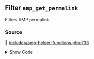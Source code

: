 ## Filter `amp_get_permalink`


Filters AMP permalink.

### Source

:link: [includes/amp-helper-functions.php:733](../../includes/amp-helper-functions.php#L733)

<details>
<summary>Show Code</summary>

```php
return apply_filters( 'amp_get_permalink', $amp_url, $post_id );
```

</details>

